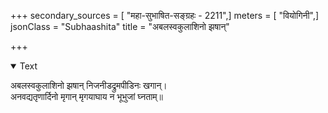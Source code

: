 +++
secondary_sources = [ "महा-सुभाषित-सङ्ग्रहः - 2211",]
meters = [ "वियोगिनी",]
jsonClass = "Subhaashita"
title = "अबलस्वकुलाशिनो झषान्"

+++

<details open><summary>Text</summary>

अबलस्वकुलाशिनो झषान् निजनीडद्रुमपीडिनः खगान्।  
अनवद्यतृणार्दिनो मृगान् मृगयाघाय न भूभुजां घ्नताम्॥
</details>
